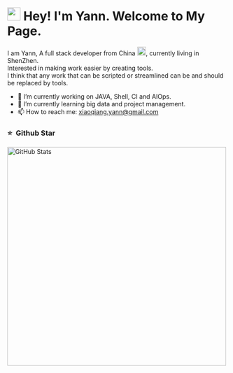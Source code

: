 <h1><img src="https://emojis.slackmojis.com/emojis/images/1531849430/4246/blob-sunglasses.gif?1531849430" width="30"/> Hey! I'm Yann. Welcome to My Page.</h1>

I am Yann, A full stack developer from China <img src="https://flagcdn.com/h20/cn.png" width="20"/>, currently living in ShenZhen.<br/>
Interested in making work easier by creating tools.<br/>
I think that any work that can be scripted or streamlined can be and should be replaced by tools.


- 🔭 I’m currently working on JAVA, Shell, CI and AIOps.
- 🌱 I’m currently learning big data and project management.
- 📫 How to reach me: xiaoqiang.yann@gmail.com

</pre> 

### ⭐️ &nbsp;Github Star

<img width="500px"  alt="GitHub Stats" src="https://github-readme-stats.vercel.app/api?username=DarkAssassinator&count_private=true&show_icons=true&theme=radical"/>

